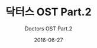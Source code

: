 ---
title: "닥터스 OST Part.2"
subtitle: "Doctors OST Part.2"
description: "OST"
icon: "library_music"
weight: 5900000000
date: 2016-06-27
images: ["/docs/ost9-doctors/doctors.jpg"]
---